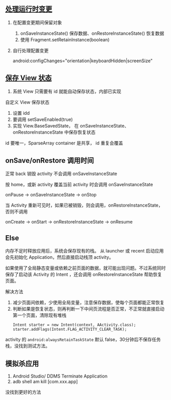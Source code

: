 ## [处理运行时变更](http://developer.android.com/intl/zh-cn/guide/topics/resources/runtime-changes.html#RetainingAnObject)

1. 在配置变更期间保留对象

	1. onSaveInstanceState() 保存数据、onRestoreInstanceState() 恢复数据
	2. 使用 Fragment.setRetainInstance(boolean) 
	
2. 自行处理配置变更

	android:configChanges="orientation|keyboardHidden|screenSize"


## [保存 View 状态](http://www.codeceo.com/article/android-save-view-state.html)

1. 系统 View 只需要有 id 就能自动保存状态，内部已实现

自定义 View 保存状态

1. 设置 idd
2. 要调用 setSaveEnabled(true)
3. 实现 View.BaseSavedState， 在 onSaveInstanceState、onRestoreInstanceState 中保存恢复状态

id 要唯一，SparseArray container 是共享， id 重复会覆盖

## onSave/onRestore 调用时间

正常 back 销毁 activity 不会调用 onSaveInstanceState

按 home，或新 activity 覆盖当前 activity 时会调用 onSaveInstanceState

onPause -> onSaveInstanceState -> onStop

当 Activity 重新可见时，如果已被销毁，则会调用，onRestoreInstanceState，否则不调用

onCreate -> onStart -> onRestoreInstanceState -> onResume

## Else

内存不足时释放应用后，系统会保存现有的栈。 从 launcher 或 recent 启动应用会先初始化 Application，然后直接启动栈顶 activity。

如果使用了全局静态变量或依赖之前页面的数据，就可能出现问题。不过系统同时保存了启动该 Activity 的 Intent ，还会调用 onRestoreInstanceState 帮助恢复页面。

解决方法

1. 减少页面间依赖，少使用全局变量，注意保存数据，使每个页面都能正常恢复
2. 判断如果是恢复状态，则再判断一下中间页流程是否正常，不正常就直接启动第一个页面，清除现有堆栈
	```
	Intent starter = new Intent(context, AActivity.class);
	starter.addFlags(Intent.FLAG_ACTIVITY_CLEAR_TASK);
	```
activity 的 `android:alwaysRetainTaskState` 默认 false，30分钟后不保存任务栈，没找到测试方法。

## 模拟杀应用

1. Android Studio/ DDMS Terminate Application
2. adb shell am kill [com.xxx.app]

没找到更好的方法


